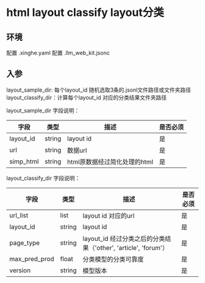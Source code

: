# html layout classify layout分类

## 环境

配置 .xinghe.yaml
配置 .llm_web_kit.jsonc

## 入参

layout_sample_dir: 每个layout_id 随机选取3条的.jsonl文件路径或文件夹路径
layout_classify_dir：计算每个layout_id 对应的分类结果文件夹路径

layout_sample_dir 字段说明：

| 字段      | 类型   | 描述                         | 是否必须 |
| --------- | ------ | ---------------------------- | -------- |
| layout_id | string | layout id                    | 是       |
| url       | string | 数据url                      | 是       |
| simp_html | string | html原数据经过简化处理的html | 是       |

layout_classify_dir 字段说明：

| 字段          | 类型   | 描述                                                            | 是否必须 |
| ------------- | ------ | --------------------------------------------------------------- | -------- |
| url_list      | list   | layout id 对应的url                                             | 是       |
| layout_id     | string | layout id                                                       | 是       |
| page_type     | string | layout_id 经过分类之后的分类结果（'other', 'article', 'forum'） | 是       |
| max_pred_prod | float  | 分类模型的分类可靠度                                            | 是       |
| version       | string | 模型版本                                                        | 是       |
